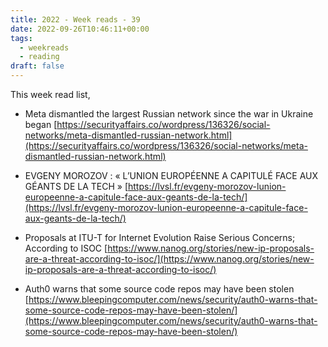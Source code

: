 ```yaml
---
title: 2022 - Week reads - 39
date: 2022-09-26T10:46:11+00:00
tags:
  - weekreads
  - reading
draft: false
---
```


This week read list,

- Meta dismantled the largest Russian network since the war in Ukraine began
[https://securityaffairs.co/wordpress/136326/social-networks/meta-dismantled-russian-network.html](https://securityaffairs.co/wordpress/136326/social-networks/meta-dismantled-russian-network.html)  

- EVGENY MOROZOV : « L’UNION EUROPÉENNE A CAPITULÉ FACE AUX GÉANTS DE LA TECH »
[https://lvsl.fr/evgeny-morozov-lunion-europeenne-a-capitule-face-aux-geants-de-la-tech/](https://lvsl.fr/evgeny-morozov-lunion-europeenne-a-capitule-face-aux-geants-de-la-tech/)  

- Proposals at ITU-T for Internet Evolution Raise Serious Concerns; According to ISOC
[https://www.nanog.org/stories/new-ip-proposals-are-a-threat-according-to-isoc/](https://www.nanog.org/stories/new-ip-proposals-are-a-threat-according-to-isoc/)  

- Auth0 warns that some source code repos may have been stolen
[https://www.bleepingcomputer.com/news/security/auth0-warns-that-some-source-code-repos-may-have-been-stolen/](https://www.bleepingcomputer.com/news/security/auth0-warns-that-some-source-code-repos-may-have-been-stolen/)  
